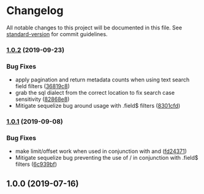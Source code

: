 # Changelog

All notable changes to this project will be documented in this file. See [standard-version](https://github.com/conventional-changelog/standard-version) for commit guidelines.

### [1.0.2](https://bitbucket.org/onsysol/node-module-feathers-sequelize/compare/v1.0.1...v1.0.2) (2019-09-23)


### Bug Fixes

* apply pagination and return metadata counts when using text search field filters ([36819c8](https://bitbucket.org/onsysol/node-module-feathers-sequelize/commit/36819c8))
* grab the sql dialect from the correct location to fix search case sensitivity ([82868e8](https://bitbucket.org/onsysol/node-module-feathers-sequelize/commit/82868e8))
* Mitigate sequelize bug around  usage with .field$ filters ([8301cfd](https://bitbucket.org/onsysol/node-module-feathers-sequelize/commit/8301cfd))

### [1.0.1](https://bitbucket.org/onsysol/node-module-feathers-sequelize/compare/v1.0.0...v1.0.1) (2019-09-08)


### Bug Fixes

* make limit/offset work when used in conjunction with  and ([fd24371](https://bitbucket.org/onsysol/node-module-feathers-sequelize/commit/fd24371))
* Mitigate sequelize bug preventing the use of / in conjunction with .field$ filters ([6c939bf](https://bitbucket.org/onsysol/node-module-feathers-sequelize/commit/6c939bf))

## 1.0.0 (2019-07-16)
